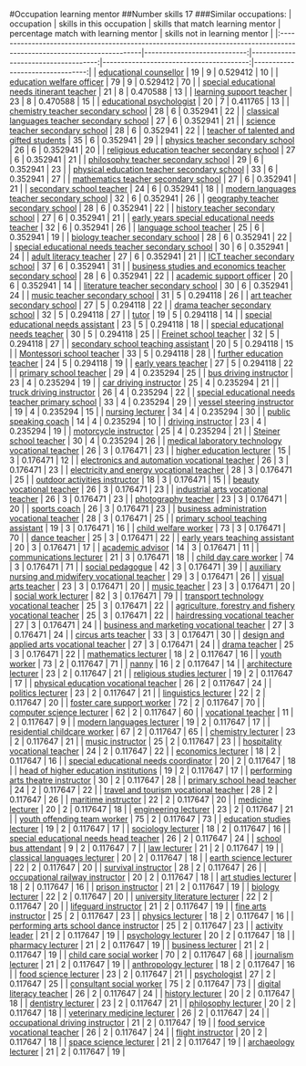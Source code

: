 #Occupation learning mentor
##Number skills 17
###Similar occupations:
| occupation                                                                                                            |   skills in this occupation |   skills that match learning mentor |   percentage match with learning mentor |   skills not in learning mentor |
|:----------------------------------------------------------------------------------------------------------------------|----------------------------:|------------------------------------:|----------------------------------------:|--------------------------------:|
| [educational counsellor](educational_counsellor.md)                                                                   |                          19 |                                   9 |                                0.529412 |                              10 |
| [education welfare officer](education_welfare_officer.md)                                                             |                          79 |                                   9 |                                0.529412 |                              70 |
| [special educational needs itinerant teacher](special_educational_needs_itinerant_teacher.md)                         |                          21 |                                   8 |                                0.470588 |                              13 |
| [learning support teacher](learning_support_teacher.md)                                                               |                          23 |                                   8 |                                0.470588 |                              15 |
| [educational psychologist](educational_psychologist.md)                                                               |                          20 |                                   7 |                                0.411765 |                              13 |
| [chemistry teacher secondary school](chemistry_teacher_secondary_school.md)                                           |                          28 |                                   6 |                                0.352941 |                              22 |
| [classical languages teacher secondary school](classical_languages_teacher_secondary_school.md)                       |                          27 |                                   6 |                                0.352941 |                              21 |
| [science teacher secondary school](science_teacher_secondary_school.md)                                               |                          28 |                                   6 |                                0.352941 |                              22 |
| [teacher of talented and gifted students](teacher_of_talented_and_gifted_students.md)                                 |                          35 |                                   6 |                                0.352941 |                              29 |
| [physics teacher secondary school](physics_teacher_secondary_school.md)                                               |                          26 |                                   6 |                                0.352941 |                              20 |
| [religious education teacher secondary school](religious_education_teacher_secondary_school.md)                       |                          27 |                                   6 |                                0.352941 |                              21 |
| [philosophy teacher secondary school](philosophy_teacher_secondary_school.md)                                         |                          29 |                                   6 |                                0.352941 |                              23 |
| [physical education teacher secondary school](physical_education_teacher_secondary_school.md)                         |                          33 |                                   6 |                                0.352941 |                              27 |
| [mathematics teacher secondary school](mathematics_teacher_secondary_school.md)                                       |                          27 |                                   6 |                                0.352941 |                              21 |
| [secondary school teacher](secondary_school_teacher.md)                                                               |                          24 |                                   6 |                                0.352941 |                              18 |
| [modern languages teacher secondary school](modern_languages_teacher_secondary_school.md)                             |                          32 |                                   6 |                                0.352941 |                              26 |
| [geography teacher secondary school](geography_teacher_secondary_school.md)                                           |                          28 |                                   6 |                                0.352941 |                              22 |
| [history teacher secondary school](history_teacher_secondary_school.md)                                               |                          27 |                                   6 |                                0.352941 |                              21 |
| [early years special educational needs teacher](early_years_special_educational_needs_teacher.md)                     |                          32 |                                   6 |                                0.352941 |                              26 |
| [language school teacher](language_school_teacher.md)                                                                 |                          25 |                                   6 |                                0.352941 |                              19 |
| [biology teacher secondary school](biology_teacher_secondary_school.md)                                               |                          28 |                                   6 |                                0.352941 |                              22 |
| [special educational needs teacher secondary school](special_educational_needs_teacher_secondary_school.md)           |                          30 |                                   6 |                                0.352941 |                              24 |
| [adult literacy teacher](adult_literacy_teacher.md)                                                                   |                          27 |                                   6 |                                0.352941 |                              21 |
| [ICT teacher secondary school](ICT_teacher_secondary_school.md)                                                       |                          37 |                                   6 |                                0.352941 |                              31 |
| [business studies and economics teacher secondary school](business_studies_and_economics_teacher_secondary_school.md) |                          28 |                                   6 |                                0.352941 |                              22 |
| [academic support officer](academic_support_officer.md)                                                               |                          20 |                                   6 |                                0.352941 |                              14 |
| [literature teacher secondary school](literature_teacher_secondary_school.md)                                         |                          30 |                                   6 |                                0.352941 |                              24 |
| [music teacher secondary school](music_teacher_secondary_school.md)                                                   |                          31 |                                   5 |                                0.294118 |                              26 |
| [art teacher secondary school](art_teacher_secondary_school.md)                                                       |                          27 |                                   5 |                                0.294118 |                              22 |
| [drama teacher secondary school](drama_teacher_secondary_school.md)                                                   |                          32 |                                   5 |                                0.294118 |                              27 |
| [tutor](tutor.md)                                                                                                     |                          19 |                                   5 |                                0.294118 |                              14 |
| [special educational needs assistant](special_educational_needs_assistant.md)                                         |                          23 |                                   5 |                                0.294118 |                              18 |
| [special educational needs teacher](special_educational_needs_teacher.md)                                             |                          30 |                                   5 |                                0.294118 |                              25 |
| [Freinet school teacher](Freinet_school_teacher.md)                                                                   |                          32 |                                   5 |                                0.294118 |                              27 |
| [secondary school teaching assistant](secondary_school_teaching_assistant.md)                                         |                          20 |                                   5 |                                0.294118 |                              15 |
| [Montessori school teacher](Montessori_school_teacher.md)                                                             |                          33 |                                   5 |                                0.294118 |                              28 |
| [further education teacher](further_education_teacher.md)                                                             |                          24 |                                   5 |                                0.294118 |                              19 |
| [early years teacher](early_years_teacher.md)                                                                         |                          27 |                                   5 |                                0.294118 |                              22 |
| [primary school teacher](primary_school_teacher.md)                                                                   |                          29 |                                   4 |                                0.235294 |                              25 |
| [bus driving instructor](bus_driving_instructor.md)                                                                   |                          23 |                                   4 |                                0.235294 |                              19 |
| [car driving instructor](car_driving_instructor.md)                                                                   |                          25 |                                   4 |                                0.235294 |                              21 |
| [truck driving instructor](truck_driving_instructor.md)                                                               |                          26 |                                   4 |                                0.235294 |                              22 |
| [special educational needs teacher primary school](special_educational_needs_teacher_primary_school.md)               |                          33 |                                   4 |                                0.235294 |                              29 |
| [vessel steering instructor](vessel_steering_instructor.md)                                                           |                          19 |                                   4 |                                0.235294 |                              15 |
| [nursing lecturer](nursing_lecturer.md)                                                                               |                          34 |                                   4 |                                0.235294 |                              30 |
| [public speaking coach](public_speaking_coach.md)                                                                     |                          14 |                                   4 |                                0.235294 |                              10 |
| [driving instructor](driving_instructor.md)                                                                           |                          23 |                                   4 |                                0.235294 |                              19 |
| [motorcycle instructor](motorcycle_instructor.md)                                                                     |                          25 |                                   4 |                                0.235294 |                              21 |
| [Steiner school teacher](Steiner_school_teacher.md)                                                                   |                          30 |                                   4 |                                0.235294 |                              26 |
| [medical laboratory technology vocational teacher](medical_laboratory_technology_vocational_teacher.md)               |                          26 |                                   3 |                                0.176471 |                              23 |
| [higher education lecturer](higher_education_lecturer.md)                                                             |                          15 |                                   3 |                                0.176471 |                              12 |
| [electronics and automation vocational teacher](electronics_and_automation_vocational_teacher.md)                     |                          26 |                                   3 |                                0.176471 |                              23 |
| [electricity and energy vocational teacher](electricity_and_energy_vocational_teacher.md)                             |                          28 |                                   3 |                                0.176471 |                              25 |
| [outdoor activities instructor](outdoor_activities_instructor.md)                                                     |                          18 |                                   3 |                                0.176471 |                              15 |
| [beauty vocational teacher](beauty_vocational_teacher.md)                                                             |                          26 |                                   3 |                                0.176471 |                              23 |
| [industrial arts vocational teacher](industrial_arts_vocational_teacher.md)                                           |                          26 |                                   3 |                                0.176471 |                              23 |
| [photography teacher](photography_teacher.md)                                                                         |                          23 |                                   3 |                                0.176471 |                              20 |
| [sports coach](sports_coach.md)                                                                                       |                          26 |                                   3 |                                0.176471 |                              23 |
| [business administration vocational teacher](business_administration_vocational_teacher.md)                           |                          28 |                                   3 |                                0.176471 |                              25 |
| [primary school teaching assistant](primary_school_teaching_assistant.md)                                             |                          19 |                                   3 |                                0.176471 |                              16 |
| [child welfare worker](child_welfare_worker.md)                                                                       |                          73 |                                   3 |                                0.176471 |                              70 |
| [dance teacher](dance_teacher.md)                                                                                     |                          25 |                                   3 |                                0.176471 |                              22 |
| [early years teaching assistant](early_years_teaching_assistant.md)                                                   |                          20 |                                   3 |                                0.176471 |                              17 |
| [academic advisor](academic_advisor.md)                                                                               |                          14 |                                   3 |                                0.176471 |                              11 |
| [communications lecturer](communications_lecturer.md)                                                                 |                          21 |                                   3 |                                0.176471 |                              18 |
| [child day care worker](child_day_care_worker.md)                                                                     |                          74 |                                   3 |                                0.176471 |                              71 |
| [social pedagogue](social_pedagogue.md)                                                                               |                          42 |                                   3 |                                0.176471 |                              39 |
| [auxiliary nursing and midwifery vocational teacher](auxiliary_nursing_and_midwifery_vocational_teacher.md)           |                          29 |                                   3 |                                0.176471 |                              26 |
| [visual arts teacher](visual_arts_teacher.md)                                                                         |                          23 |                                   3 |                                0.176471 |                              20 |
| [music teacher](music_teacher.md)                                                                                     |                          23 |                                   3 |                                0.176471 |                              20 |
| [social work lecturer](social_work_lecturer.md)                                                                       |                          82 |                                   3 |                                0.176471 |                              79 |
| [transport technology vocational teacher](transport_technology_vocational_teacher.md)                                 |                          25 |                                   3 |                                0.176471 |                              22 |
| [agriculture, forestry and fishery vocational teacher](agriculture,_forestry_and_fishery_vocational_teacher.md)       |                          25 |                                   3 |                                0.176471 |                              22 |
| [hairdressing vocational teacher](hairdressing_vocational_teacher.md)                                                 |                          27 |                                   3 |                                0.176471 |                              24 |
| [business and marketing vocational teacher](business_and_marketing_vocational_teacher.md)                             |                          27 |                                   3 |                                0.176471 |                              24 |
| [circus arts teacher](circus_arts_teacher.md)                                                                         |                          33 |                                   3 |                                0.176471 |                              30 |
| [design and applied arts vocational teacher](design_and_applied_arts_vocational_teacher.md)                           |                          27 |                                   3 |                                0.176471 |                              24 |
| [drama teacher](drama_teacher.md)                                                                                     |                          25 |                                   3 |                                0.176471 |                              22 |
| [mathematics lecturer](mathematics_lecturer.md)                                                                       |                          18 |                                   2 |                                0.117647 |                              16 |
| [youth worker](youth_worker.md)                                                                                       |                          73 |                                   2 |                                0.117647 |                              71 |
| [nanny](nanny.md)                                                                                                     |                          16 |                                   2 |                                0.117647 |                              14 |
| [architecture lecturer](architecture_lecturer.md)                                                                     |                          23 |                                   2 |                                0.117647 |                              21 |
| [religious studies lecturer](religious_studies_lecturer.md)                                                           |                          19 |                                   2 |                                0.117647 |                              17 |
| [physical education vocational teacher](physical_education_vocational_teacher.md)                                     |                          26 |                                   2 |                                0.117647 |                              24 |
| [politics lecturer](politics_lecturer.md)                                                                             |                          23 |                                   2 |                                0.117647 |                              21 |
| [linguistics lecturer](linguistics_lecturer.md)                                                                       |                          22 |                                   2 |                                0.117647 |                              20 |
| [foster care support worker](foster_care_support_worker.md)                                                           |                          72 |                                   2 |                                0.117647 |                              70 |
| [computer science lecturer](computer_science_lecturer.md)                                                             |                          62 |                                   2 |                                0.117647 |                              60 |
| [vocational teacher](vocational_teacher.md)                                                                           |                          11 |                                   2 |                                0.117647 |                               9 |
| [modern languages lecturer](modern_languages_lecturer.md)                                                             |                          19 |                                   2 |                                0.117647 |                              17 |
| [residential childcare worker](residential_childcare_worker.md)                                                       |                          67 |                                   2 |                                0.117647 |                              65 |
| [chemistry lecturer](chemistry_lecturer.md)                                                                           |                          23 |                                   2 |                                0.117647 |                              21 |
| [music instructor](music_instructor.md)                                                                               |                          25 |                                   2 |                                0.117647 |                              23 |
| [hospitality vocational teacher](hospitality_vocational_teacher.md)                                                   |                          24 |                                   2 |                                0.117647 |                              22 |
| [economics lecturer](economics_lecturer.md)                                                                           |                          18 |                                   2 |                                0.117647 |                              16 |
| [special educational needs coordinator](special_educational_needs_coordinator.md)                                     |                          20 |                                   2 |                                0.117647 |                              18 |
| [head of higher education institutions](head_of_higher_education_institutions.md)                                     |                          19 |                                   2 |                                0.117647 |                              17 |
| [performing arts theatre instructor](performing_arts_theatre_instructor.md)                                           |                          30 |                                   2 |                                0.117647 |                              28 |
| [primary school head teacher](primary_school_head_teacher.md)                                                         |                          24 |                                   2 |                                0.117647 |                              22 |
| [travel and tourism vocational teacher](travel_and_tourism_vocational_teacher.md)                                     |                          28 |                                   2 |                                0.117647 |                              26 |
| [maritime instructor](maritime_instructor.md)                                                                         |                          22 |                                   2 |                                0.117647 |                              20 |
| [medicine lecturer](medicine_lecturer.md)                                                                             |                          20 |                                   2 |                                0.117647 |                              18 |
| [engineering lecturer](engineering_lecturer.md)                                                                       |                          23 |                                   2 |                                0.117647 |                              21 |
| [youth offending team worker](youth_offending_team_worker.md)                                                         |                          75 |                                   2 |                                0.117647 |                              73 |
| [education studies lecturer](education_studies_lecturer.md)                                                           |                          19 |                                   2 |                                0.117647 |                              17 |
| [sociology lecturer](sociology_lecturer.md)                                                                           |                          18 |                                   2 |                                0.117647 |                              16 |
| [special educational needs head teacher](special_educational_needs_head_teacher.md)                                   |                          26 |                                   2 |                                0.117647 |                              24 |
| [school bus attendant](school_bus_attendant.md)                                                                       |                           9 |                                   2 |                                0.117647 |                               7 |
| [law lecturer](law_lecturer.md)                                                                                       |                          21 |                                   2 |                                0.117647 |                              19 |
| [classical languages lecturer](classical_languages_lecturer.md)                                                       |                          20 |                                   2 |                                0.117647 |                              18 |
| [earth science lecturer](earth_science_lecturer.md)                                                                   |                          22 |                                   2 |                                0.117647 |                              20 |
| [survival instructor](survival_instructor.md)                                                                         |                          28 |                                   2 |                                0.117647 |                              26 |
| [occupational railway instructor](occupational_railway_instructor.md)                                                 |                          20 |                                   2 |                                0.117647 |                              18 |
| [art studies lecturer](art_studies_lecturer.md)                                                                       |                          18 |                                   2 |                                0.117647 |                              16 |
| [prison instructor](prison_instructor.md)                                                                             |                          21 |                                   2 |                                0.117647 |                              19 |
| [biology lecturer](biology_lecturer.md)                                                                               |                          22 |                                   2 |                                0.117647 |                              20 |
| [university literature lecturer](university_literature_lecturer.md)                                                   |                          22 |                                   2 |                                0.117647 |                              20 |
| [lifeguard instructor](lifeguard_instructor.md)                                                                       |                          21 |                                   2 |                                0.117647 |                              19 |
| [fine arts instructor](fine_arts_instructor.md)                                                                       |                          25 |                                   2 |                                0.117647 |                              23 |
| [physics lecturer](physics_lecturer.md)                                                                               |                          18 |                                   2 |                                0.117647 |                              16 |
| [performing arts school dance instructor](performing_arts_school_dance_instructor.md)                                 |                          25 |                                   2 |                                0.117647 |                              23 |
| [activity leader](activity_leader.md)                                                                                 |                          21 |                                   2 |                                0.117647 |                              19 |
| [psychology lecturer](psychology_lecturer.md)                                                                         |                          20 |                                   2 |                                0.117647 |                              18 |
| [pharmacy lecturer](pharmacy_lecturer.md)                                                                             |                          21 |                                   2 |                                0.117647 |                              19 |
| [business lecturer](business_lecturer.md)                                                                             |                          21 |                                   2 |                                0.117647 |                              19 |
| [child care social worker](child_care_social_worker.md)                                                               |                          70 |                                   2 |                                0.117647 |                              68 |
| [journalism lecturer](journalism_lecturer.md)                                                                         |                          21 |                                   2 |                                0.117647 |                              19 |
| [anthropology lecturer](anthropology_lecturer.md)                                                                     |                          18 |                                   2 |                                0.117647 |                              16 |
| [food science lecturer](food_science_lecturer.md)                                                                     |                          23 |                                   2 |                                0.117647 |                              21 |
| [psychologist](psychologist.md)                                                                                       |                          27 |                                   2 |                                0.117647 |                              25 |
| [consultant social worker](consultant_social_worker.md)                                                               |                          75 |                                   2 |                                0.117647 |                              73 |
| [digital literacy teacher](digital_literacy_teacher.md)                                                               |                          26 |                                   2 |                                0.117647 |                              24 |
| [history lecturer](history_lecturer.md)                                                                               |                          20 |                                   2 |                                0.117647 |                              18 |
| [dentistry lecturer](dentistry_lecturer.md)                                                                           |                          23 |                                   2 |                                0.117647 |                              21 |
| [philosophy lecturer](philosophy_lecturer.md)                                                                         |                          20 |                                   2 |                                0.117647 |                              18 |
| [veterinary medicine lecturer](veterinary_medicine_lecturer.md)                                                       |                          26 |                                   2 |                                0.117647 |                              24 |
| [occupational driving instructor](occupational_driving_instructor.md)                                                 |                          21 |                                   2 |                                0.117647 |                              19 |
| [food service vocational teacher](food_service_vocational_teacher.md)                                                 |                          26 |                                   2 |                                0.117647 |                              24 |
| [flight instructor](flight_instructor.md)                                                                             |                          20 |                                   2 |                                0.117647 |                              18 |
| [space science lecturer](space_science_lecturer.md)                                                                   |                          21 |                                   2 |                                0.117647 |                              19 |
| [archaeology lecturer](archaeology_lecturer.md)                                                                       |                          21 |                                   2 |                                0.117647 |                              19 |
